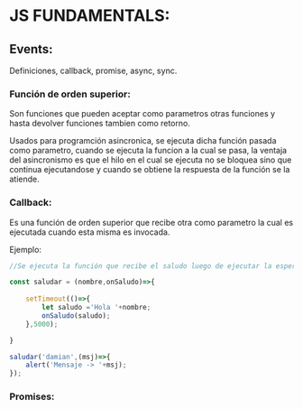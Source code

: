 # JS FUNDAMENTALS:

## Events:
Definiciones, callback, promise, async, sync.

### Función de orden superior:
Son funciones que pueden aceptar como parametros otras funciones y hasta devolver funciones tambien como retorno.

Usados para programción asincronica, se ejecuta dicha función pasada como parametro, cuando se ejecuta la funcion a la cual se pasa,
la ventaja del asincronismo es que el hilo en el cual se ejecuta no se bloquea sino que continua ejecutandose y cuando se obtiene la respuesta de la función se la atiende.

### Callback:
Es una función de orden superior que recibe otra como parametro la cual es ejecutada cuando esta misma es invocada.

Ejemplo:

```js
//Se ejecuta la función que recibe el saludo luego de ejecutar la espera de 5 segundos.

const saludar = (nombre,onSaludo)=>{
	
	setTimeout(()=>{
		let saludo ='Hola '+nombre;
		onSaludo(saludo);
	},5000);

}

saludar('damian',(msj)=>{	
	alert('Mensaje -> '+msj);
});
```

### Promises: